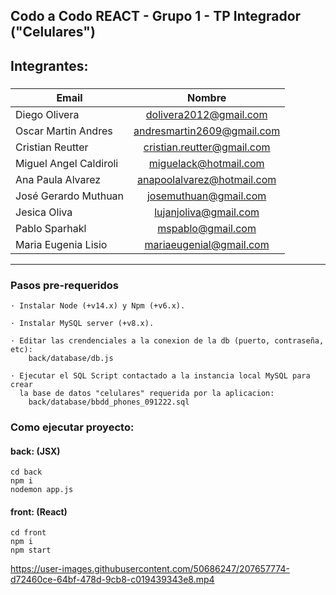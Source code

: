 
## Codo a Codo REACT - Grupo 1 - TP Integrador ("Celulares")

## Integrantes:

###
| Email                   | Nombre                        |   
| ------------------------|:-----------------------------:| 
| Diego	Olivera           | dolivera2012@gmail.com        | 
| Oscar Martin Andres     | andresmartin2609@gmail.com	  |
| Cristian Reutter        | cristian.reutter@gmail.com    |
| Miguel Angel Caldiroli  | miguelack@hotmail.com         |
| Ana Paula Alvarez       | anapoolalvarez@hotmail.com	  |
| José Gerardo Muthuan    | josemuthuan@gmail.com         |
| Jesica Oliva            | lujanjoliva@gmail.com         |
| Pablo	Sparhakl          | mspablo@gmail.com	          |
| Maria Eugenia	Lisio     | mariaeugenial@gmail.com       |
-----------------------------------------------------------

### Pasos pre-requeridos
```
· Instalar Node (+v14.x) y Npm (+v6.x).

· Instalar MySQL server (+v8.x).

· Editar las crendenciales a la conexion de la db (puerto, contraseña, etc):
    back/database/db.js
    
· Ejecutar el SQL Script contactado a la instancia local MySQL para crear 
  la base de datos "celulares" requerida por la aplicacion: 
    back/database/bbdd_phones_091222.sql
```

### Como ejecutar proyecto:

#### back: (JSX)
```
cd back
npm i
nodemon app.js
```

#### front: (React)
``` 
cd front
npm i
npm start	
```




https://user-images.githubusercontent.com/50686247/207657774-d72460ce-64bf-478d-9cb8-c019439343e8.mp4

